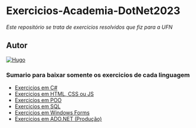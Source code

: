 # Exercicios-Academia-DotNet2023
*Este repositório se trata de exercicios resolvidos que fiz para a UFN*

## Autor
[![Hugo](https://avatars.githubusercontent.com/u/66370123?v=4)](https://github.com/HugoAndreL)

### Sumario para baixar somente os exercicios de cada linguagem
- [Exercicios em C#](https://github.com/HugoAndreL/Exercicios-Academia-DotNet2023/releases/tag/c%23)
- [Exercicios em HTML, CSS ou JS](https://github.com/HugoAndreL/Exercicios-Academia-DotNet2023/releases/tag/html)
- [Exercicios em POO](https://github.com/HugoAndreL/Exercicios-Academia-DotNet2023/releases/tag/poo)
- [Exercicios em SQL](https://github.com/HugoAndreL/Exercicios-Academia-DotNet2023/releases/tag/sql)
- [Exercicios em Windows Forms](https://github.com/HugoAndreL/Exercicios-Academia-DotNet2023/releases/tag/windows-forms)
- [Exercicios em ADO.NET (Produção)](https://github.com/HugoAndreL/Exercicios-Academia-DotNet2023/releases/tag/ado-net)
